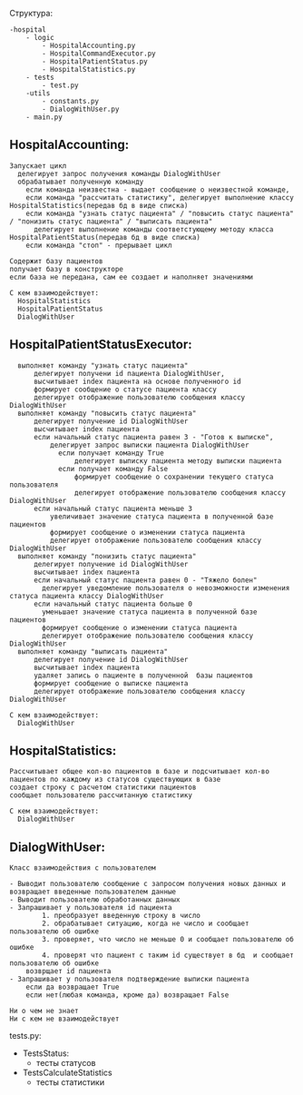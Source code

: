 

Структура:

    -hospital 
        - logic
            - HospitalAccounting.py
            - HospitalCommandExecutor.py
            - HospitalPatientStatus.py
            - HospitalStatistics.py
        - tests
            - test.py
        -utils
            - constants.py
            - DialogWithUser.py
        - main.py

## HospitalAccounting:
    Запускает цикл
      делегирует запрос получения команды DialogWithUser
      обрабатывает полученную команду 
        если команда неизвестна - выдает сообщение о неизвестной команде, 
        если команда "рассчитать статистику", делегирует выполнение классу HospitalStatistics(передав бд в виде списка)
        если команда "узнать статус пациента" / "повысить статус пациента" / "понизить статус пациента" / "выписать пациента"
          делегирует выполнение команды соответстующему методу класса HospitalPatientStatus(передав бд в виде списка)
        если команда "стоп" - прерывает цикл 

    Содержит базу пациентов
    получает базу в конструкторе 
    если база не передана, сам ее создает и наполняет значениями

    С кем взаимодействует:
      HospitalStatistics
      HospitalPatientStatus
      DialogWithUser


## HospitalPatientStatusExecutor:
      выполняет команду "узнать статус пациента"
          делегирует получени id пациента DialogWithUser, 
          высчитывает index пациента на основе полученного id 
          формирует сообщение о статусе пациента классу
          делегирует отображение пользователю сообщения классу DialogWithUser
      выполняет команду "повысить статус пациента" 
          делегирует получение id DialogWithUser
          высчитывает index пациента 
          если начальный статус пациента равен 3 - "Готов к выписке",
              делегирует запрос выписки пациента DialogWithUser
                если получает команду True
                    делегирует выписку пациента методу выписки пациента
                если получает команду False
                    формирует сообщение о сохранении текущего статуса пользователя
                    делегирует отображение пользователю сообщения классу DialogWithUser 
          если начальный статус пациента меньше 3 
              увеличивает значение статуса пациента в полученной базе пациентов
              формирует сообщение о изменении статуса пациента
              делегирует отображение пользователю сообщения классу DialogWithUser 
      выполняет команду "понизить статус пациента"
          делегирует получение id DialogWithUser
          высчитывает index пациента 
          если начальный статус пациента равен 0 - "Тяжело болен"
            делегирует уведомление пользователя о невозможности изменения статуса пациента классу DialogWithUser
          если начальный статус пациента больше 0
            уменьшает значение статуса пациента в полученной базе пациентов 
            формирует сообщение о изменении статуса пациента
            делегирует отображение пользователю сообщения классу DialogWithUser 
      выполняет команду "выписать пациента"
          делегирует получение id DialogWithUser
          высчитывает index пациента 
          удаляет запись о пациенте в полученной  базы пациентов 
          формирует сообщение о выписке пациента 
          делегирует отображение пользователю сообщения классу DialogWithUser 

    С кем взаимодействует:
      DialogWithUser


## HospitalStatistics:
 
    Рассчитывает общее кол-во пациентов в базе и подсчитывает кол-во пациентов по каждому из статусов существующих в базе 
    создает строку с расчетом статистики пациентов 
    сообщает пользователю рассчитанную статистику 

    С кем взаимодействует:
      DialogWithUser

## DialogWithUser:

    Класс взаимодействия с пользователем 

    - Выводит пользователю сообщение с запросом получения новых данных и возвращает введенные пользователем данные 
    - Выводит пользователю обработанных данных
    - Запрашивает у пользователя id пациента
            1. преобразует введенную строку в число 
            2. обрабатывает ситуацию, когда не число и сообщает пользователю об ошибке
            3. проверяет, что число не меньше 0 и сообщает пользователю об ошибке
            4. проверят что пациент с таким id существует в бд  и сообщает пользователю об ошибке
        возврщает id пациента 
    - Запрашивает у пользователя подтверждение выписки пациента 
        если да возвращает True
        если нет(любая команда, кроме да) возвращает False

    Ни о чем не знает 
    Ни с кем не взаимодействует 


tests.py:
- TestsStatus: 
  - тесты статусов
- TestsCalculateStatistics
  - тесты статистики 